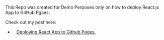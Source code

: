 This Repo was created for Demo Perposes only on how to deploy React.js App to GitHub Pgaes.

Check out my post here:
 - &nbsp;&nbsp; [Deploying React App to Github Pages.](https://vshengeliya.medium.com/deploying-react-app-to-github-pages-16028f50bf66)

